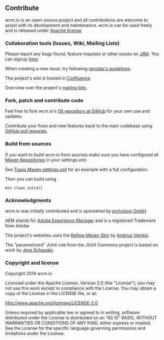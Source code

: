 ## Contribute

wcm.io is an open-source project and all contributions are welcome to assist with its
development and maintenance. wcm.io can be used freely and is released under
[Apache license][apache-license].

[apache-license]: http://www.apache.org/licenses/LICENSE-2.0


### Collaboration tools (Issues, Wiki, Mailing Lists)

Please report any bugs found, feature requests or other issues on [JIRA][jira]. You can signup [here][jira-signup].

When creating a new issue, try following [necolas's guidelines][issue-guidelines].

The project's wiki is hosted in [Confluence][confluence].

Overview over the project's [mailing lists][mailing-lists].


[jira]: https://wcm-io.atlassian.net/
[jira-signup]: https://wcm-io.atlassian.net/admin/users/sign-up
[confluence]: https://wcm-io.atlassian.net/wiki/
[issue-guidelines]: http://github.com/necolas/issue-guidelines/#readme
[mailing-lists]: http://wcm.io/mailing-lists.html


### Fork, patch and contribute code

Feel free to fork wcm.io's [Git repository at GitHub][wcm-io-github] for your own use and
updates.

Contribute your fixes and new features back to the main codebase using
[GitHub pull requests][github-pull-req].

[wcm-io-github]: http://github.com/wcm-io
[github-pull-req]: http://help.github.com/articles/using-pull-requests



### Build from sources

If you want to build wcm.io from sources make sure you have configured all [Maven Repositories](maven.html) in your settings.xml.

See [Travis Maven settings.xml](https://github.com/wcm-io/wcm-io/blob/master/.travis.maven-settings.xml) for an example with a full configuration.

Then you can build using

```
mvn clean install
```


### Acknowledgments

wcm.io was initially contributed and is sponsered by [pro!vision GmbH][pro-vision]

AEM stands for [Adobe Experience Manager][aem] and is a registered Trademark from Adobe

The project's websites uses the [Reflow Maven Skin][reflow] by [Andrius Velykis][andrius-velykis].

The "parametrized" JUnit rule from the JUnit Commons project is based on work by [Jens Schauder]([schauderhaft]).

[pro-vision]: http://www.pro-vision.de
[aem]: http://www.adobe.com/solutions/web-experience-management.html
[reflow]: http://andriusvelykis.github.io/reflow-maven-skin/
[andrius-velykis]: http://andrius.velykis.lt/
[schauderhaft]: http://blog.schauderhaft.de/



### Copyright and license

Copyright 2014 wcm.io

Licensed under the Apache License, Version 2.0 (the "License");
you may not use this work except in compliance with the License.
You may obtain a copy of the License in the LICENSE file, or at:

   http://www.apache.org/licenses/LICENSE-2.0

Unless required by applicable law or agreed to in writing, software
distributed under the License is distributed on an "AS IS" BASIS,
WITHOUT WARRANTIES OR CONDITIONS OF ANY KIND, either express or implied.
See the License for the specific language governing permissions and
limitations under the License.

